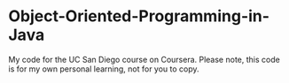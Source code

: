 # Object-Oriented-Programming-in-Java
My code for the UC San Diego course on Coursera. Please note, this code is for my own personal learning, not for you to copy.

